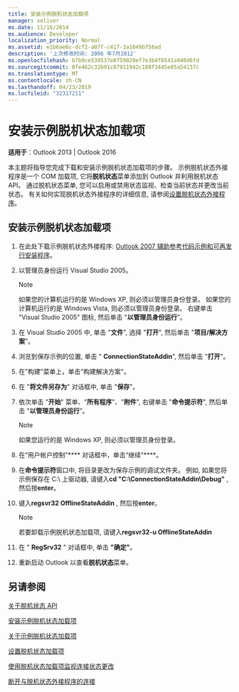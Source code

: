 ```yaml
---
title: 安装示例脱机状态加载项
manager: soliver
ms.date: 11/16/2014
ms.audience: Developer
localization_priority: Normal
ms.assetid: e1b6ae6c-dcf2-a07f-c417-3a1049b758ad
description: '上次修改时间: 2006 年7月2012'
ms.openlocfilehash: b7b9ce539537e0759020ef7e3b4f6541a940d6fd
ms.sourcegitcommit: 8fe462c32b91c87911942c188f3445e85a54137c
ms.translationtype: MT
ms.contentlocale: zh-CN
ms.lasthandoff: 04/23/2019
ms.locfileid: "32317211"
---
```

# <a name="installing-the-sample-offline-state-add-in"></a>安装示例脱机状态加载项

  
  
**适用于**：Outlook 2013 | Outlook 2016 
  
本主题将指导您完成下载和安装示例脱机状态加载项的步骤。 示例脱机状态外接程序是一个 COM 加载项, 它将**脱机状态**菜单添加到 Outlook 并利用脱机状态 API。 通过脱机状态菜单, 您可以启用或禁用状态监视、检查当前状态并更改当前状态。 有关如何实现脱机状态外接程序的详细信息, 请参阅[设置脱机状态外接程序](setting-up-an-offline-state-add-in.md)。
  
## <a name="install-the-sample-offline-state-add-in"></a>安装示例脱机状态加载项

1. 在此处下载示例脱机状态外接程序: [Outlook 2007 辅助参考代码示例和可再发行安装程序](https://www.microsoft.com/en-us/download/details.aspx?id=24102)。
    
2. 以管理员身份运行 Visual Studio 2005。
    
    > [!NOTE]
    > 如果您的计算机运行的是 Windows XP, 则必须以管理员身份登录。 如果您的计算机运行的是 Windows Vista, 则必须以管理员身份登录。 右键单击 "Visual Studio 2005" 图标, 然后单击 "**以管理员身份运行**"。 
  
3. 在 Visual Studio 2005 中, 单击 "**文件**", 选择 "**打开**", 然后单击 "**项目/解决方案**"。
    
4. 浏览到保存示例的位置, 单击 " **ConnectionStateAddin**", 然后单击 "**打开**"。
    
5. 在"构建"菜单上，单击"构建解决方案"。
    
6. 在 "**将文件另存为**" 对话框中, 单击 "**保存**"。
    
7. 依次单击 "**开始**" 菜单、"**所有程序**"、"**附件**", 右键单击 "**命令提示符**", 然后单击 "**以管理员身份运行**"。
    
    > [!NOTE]
    > 如果您运行的是 Windows XP, 则必须以管理员身份登录。 
  
8. 在“用户帐户控制”**** 对话框中，单击“继续”****。
    
9. 在**命令提示符**窗口中, 将目录更改为保存示例的调试文件夹。 例如, 如果您将示例保存在 C:\ 上驱动器, 请键入**cd "C:\ConnectionStateAddin\Debug"** , 然后按**enter**。 
    
10. 键入**regsvr32 OfflineStateAddin** , 然后按**enter**。 
    
    > [!NOTE]
    > 若要卸载示例脱机状态加载项, 请键入**regsvr32-u OfflineStateAddin**
  
11. 在 " **RegSrv32** " 对话框中, 单击 **"确定"**。
    
12. 重新启动 Outlook 以查看**脱机状态**菜单。 
    
## <a name="see-also"></a>另请参阅



[关于脱机状态 API](about-the-offline-state-api.md)
  
[安装示例脱机状态加载项](installing-the-sample-offline-state-add-in.md)
  
[关于示例脱机状态加载项](about-the-sample-offline-state-add-in.md)
  
[设置脱机状态加载项](setting-up-an-offline-state-add-in.md)
  
[使用脱机状态加载项监视连接状态更改](monitoring-connection-state-changes-using-an-offline-state-add-in.md)
  
[断开与脱机状态外接程序的连接](disconnecting-an-offline-state-add-in.md)

